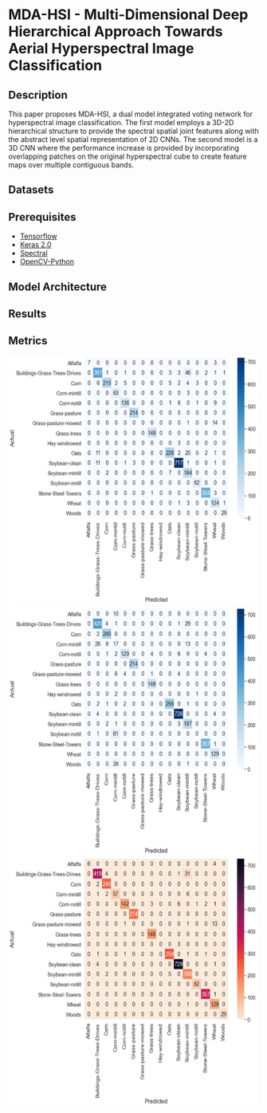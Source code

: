 # MDA-HSI - Multi-Dimensional Deep Hierarchical Approach Towards Aerial Hyperspectral Image Classification

## Description 

This paper proposes MDA-HSI, a dual model integrated voting network for hyperspectral image classification. The first model employs a 3D-2D hierarchical structure to provide the spectral spatial joint features along with the abstract level spatial representation of 2D CNNs. The second model is a 3D CNN where the performance increase is provided by incorporating overlapping patches on the original hyperspectral cube to create feature maps over multiple contiguous bands.

## Datasets

## Prerequisites

- [Tensorflow](https://github.com/tensorflow/tensorflow)
- [Keras 2.0](https://github.com/fchollet/keras)
- [Spectral](https://github.com/spectralpython/spectral)
- [OpenCV-Python](https://github.com/opencv/opencv)

## Model Architecture

## Results

## Metrics

<img src="metrics/IP/IP_CM1.JPG" width="500" height="500"/> <img src="metrics/IP/IP_CM2.JPG" width="500" height="500"/> <img src="metrics/IP/IP_CM_ENSEMBLE.JPG" width="500" height="500"/>
